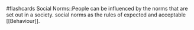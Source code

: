 #flashcards 
Social Norms::People can be influenced by the norms that are set out in a society. social norms as the rules of expected and acceptable [[Behaviour]].
